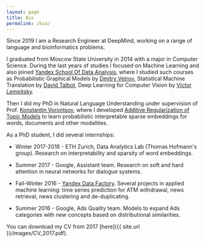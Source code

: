```yaml
---
layout: page
title: Bio
permalink: /bio/
---
```


Since 2019 I am a Research Engineer at DeepMind, working on a range of language and bioinformatics problems. 

I graduated from Moscow State University in 2014 with a major in Computer Science.
During the last years of studies I focused on Machine Learning and also joined [Yandex School Of Data Analysis](https://yandexdataschool.com/), where I studied such courses as Probabilistic Graphical Models by [Dmitry Vetrov](https://cs.hse.ru/en/bayesgroup/people/vetrov), Statistical Machine Translation by [David Talbot](https://research.google.com/pubs/DavidTalbot.html), Deep Learning for Computer Vision by [Victor Lempitsky](http://sites.skoltech.ru/compvision/members/vilem/).

Then I did my PhD in Natural Language Understanding under supervision of Prof. [Konstantin Vorontsov](https://scholar.google.com/citations?user=KIW4fnsAAAAJ&hl=en&authuser=1), where I developed [Additive Regularization of Topic Models](bigartm.org) to learn probabilistic interpretable sparse embeddings for words, documents and other modalities.

As a PhD student, I did several internships:

* Winter 2017-2018 - ETH Zurich, Data Analytics Lab (Thomas Hofmann's group). Research on interpretability and sparsity of word embeddings. 

* Summer 2017 - Google, Assistant team. Research on soft and hard attention in neural networks for dialogue systems.

* Fall-Winter 2016 - [Yandex Data Factory](https://yandexdatafactory.com/). Several projects in applied machine learning: time series prediction for ATM withdrawal, news retrieval, news clustering and de-duplicating.

* Summer 2016 - Google, Ads Quality team. Models to expand Ads categories with new concepts based on distributional similarities.

You can download my CV from 2017 [here]({{ site.url }}/images/CV_2017.pdf).